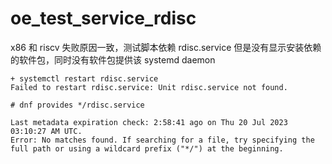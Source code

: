 # oe_test_service_rdisc

x86 和 riscv 失败原因一致，测试脚本依赖 rdisc.service 但是没有显示安装依赖的软件包，同时没有软件包提供该 systemd daemon

```
+ systemctl restart rdisc.service
Failed to restart rdisc.service: Unit rdisc.service not found.

# dnf provides */rdisc.service

Last metadata expiration check: 2:58:41 ago on Thu 20 Jul 2023 03:10:27 AM UTC.
Error: No matches found. If searching for a file, try specifying the full path or using a wildcard prefix ("*/") at the beginning.
```

